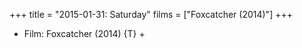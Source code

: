 +++
title = "2015-01-31: Saturday"
films = ["Foxcatcher (2014)"]
+++


* Film: Foxcatcher (2014) {T} +
